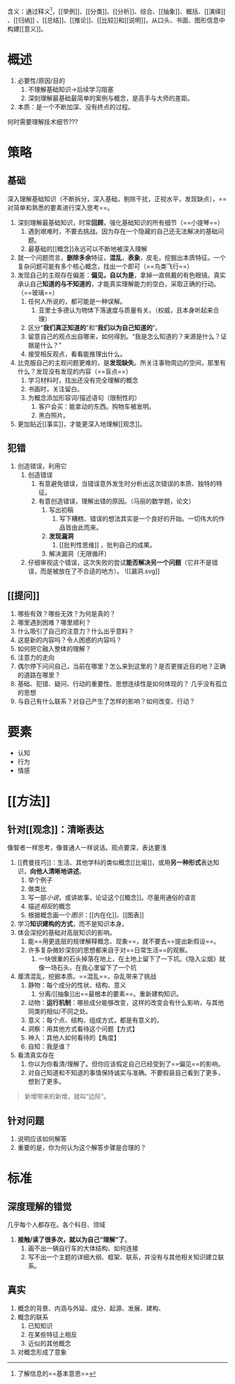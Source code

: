 含义：通过释义[^2]，[[举例]]、[[分类]]、[[分析]]、综合、[[抽象]]、概括、[[演绎]] 、[[归纳]] 、[[总结]]、[[推论]]、[[比较]]和[[说明]]，从口头、书面、图形信息中构建[[意义]]。
# 概述
1. 必要性/原因/目的
	1. 不理解基础知识→后续学习阻塞
	2. 深刻理解最基础最简单的案例与概念，是高手与大师的差距。
2. 本质：是一个不断加深、没有终点的过程。

何时需要理解技术细节???

# 策略
## 基础
深入理解基础知识（不断拆分，深入基础，剔除干扰，正视水平，发现缺点），==对简单和熟悉的要素进行深入思考==。
1. 深刻理解最基础知识，时常**回顾**，强化基础知识的所有细节（==小提琴==）
	1. 遇到艰难时，不要去挑战。因为存在一个隐藏的自己还无法解决的基础问题。
	2. 最基础的[[概念]]永远可以不断地被深入理解
2. 就一个问题而言，**删除多余**特征，**混乱**，**表象**，皮毛，挖掘出本质特征。一个复杂问题可能有多个核心概念，找出一个即可（==鸟类飞行==）
3. 发现自己的主观存在偏差：**偏见，自以为是**，拿掉一直佩戴的有色眼镜。真实承认自己**知道的与不知道的**，才能真实理解能力的空白，采取正确的行动。（==玻璃==）
	1. 任何人所说的，都可能是一种误解。
		1. 亚里士多德认为物体下落速度与质量有关。（权威，且本身听起来合理）
	2. 区分“**我们真正知道的**”和“**我们以为自己知道的**”。
	3. 留意自己的观点出自哪来，如何得到。“我是怎么知道的？来源是什么？证据是什么？”
	4. 接受相反观点，看看能推理出什么。
4. 比克服自己的主观问题更难的，是**发现缺失**。所关注事物周边的空间，那里有什么？发现没有发现的内容（==盲点==）
	1. 学习材料时，找出还没有完全理解的概念
	2. 书画时，关注留白。
	3. 为概念添加形容词/描述语句（限制性的）
		1. 客户会买：能拿动的东西。购物车被发明。
		2. 黑白照片。
5. 更加贴近[[事实]]，才能更深入地理解[[观念]]。
## 犯错
1. 创造错误，利用它
	1. 创造错误
		1. 有意避免错误，当错误意外发生时分析出这次错误的本质、独特的特征。
		2. 有意创造错误，理解出错的原因。（马丽的数学题，论文）
			1. 写出初稿
				1. 写下糟糕、错误的想法其实是一个良好的开始。一切伟大的作品皆由此而来。
			2. **发现漏洞** 
				1. [[批判性思维]] ，批判自己的成果。
			3. 解决漏洞（无限循环）
	2. 仔细审视这个错误，这次失败的尝试**能否解决另一个问题**（它并不是错误，而是被放在了不合适的地方）。
![[漏洞.svg]] 
## [[提问]] 
1. 哪些有效？哪些无效？为何是真的？
2. 哪里遇到困难？哪里顺利？
3. 什么吸引了自己的注意力？什么出乎意料？
4. 这是新的内容吗？令人困惑的内容吗？
5. 如何把它融入整体的理解？
6. 注意力的走向
7. 偶尔停下问问自己，当前在哪里？怎么来到这里的？是否更接近目的地？正确的道路在哪里？
8. 基础、犯错、疑问、行动的重要性、思想连续性是如何体现的？
	几乎没有孤立的思想
9. 与自己有什么联系？对自己产生了怎样的影响？如何改变、行动？
# 要素
- 认知
- 行为
- 情感
# [[方法]] 
## 针对[[观念]]：清晰表达
像智者一样思考，像普通人一样说话。观点要深，表达要浅
1. [[费曼技巧]]：生活、其他学科的类似概念[[比喻]]，或用**另一种形式**表达知识，**向他人清晰地讲述**。
	1. 举个例子
	2. 做类比
	3. 写一部*小说*，或讲故事，论证这个[[概念]]。尽量用通俗的语言
	4. 描述*相反*的概念
	5. 根据概念画一个*图示*：[[内在化]]、[[图表]] 
2. 学习**知识建构的方式**，而不是知识本身。
3. 体会深挖的基础对高层知识的影响。
	1. 能==用更底层的规律解释概念、现象==，就不要去==提出新假设==。
	2. 许多复杂微妙深刻的思想都来自于对==日常生活==的观察。
		1. 一块很重的石头掉落在地上，在土地上留下了一下坑。《隐入尘烟》就像一场石头，在我心里留下了一个坑
4. 厘清混乱，挖掘本质。==混乱==，杂乱带来了挑战
	1. 静物：每个成分的性状、结构、意义
		1. 分离/[[抽象]]出==最根本的要素==。重新建构知识。
	2. 动物：**运行机制**：哪些成分能够改变，这样的改变会有什么影响，与其他同类的相似/不同之处。
	3. 意义：每个点、结构、组成方式，都是有意义的。
	4. 洞察：用其他方式看待这个问题【方式】
	5. 神入：其他人如何看待的【角度】
	6. 自知：我是谁？
5. 看清真实存在
	1. 你以为你看清/理解了。但你应该假定自己已经受到了==偏见==的影响。
	2. 对自己知道和不知道的事情保持诚实与准确。不要假装自己看到了更多，想到了更多。

> 新增带来的新增，就叫“边际”。
## 针对问题
1. 说明应该如何解答
2. 重要的是，你为何认为这个解答步骤是合理的？
# 标准
## 深度理解的错觉
几乎每个人都存在。各个科目、领域
1. **接触/读了很多次，就以为自己“理解”了**。
	1. 画不出一辆自行车的大体结构、如何连接
	2. 写不出一个主题的详细大纲、框架、联系，并没有与其他相关知识建立联系。
## 真实
1. 概念的背景、内涵与外延、成分、起源、发展、建构、
2. 概念的联系
	1. 已知知识
	2. 在某些特征上相反
	3. 近似的其他概念
3. 对概念形成了意象



[^2]: 了解信息的==基本意思==
[^3]: 当前学科、其他学科、生活经验
[^5]: 每次提到前面的概念都是一次复习：利用思维的特性，快速想起它的含义，[[命题]]，[[论证]]，基本原理，[[理念]]，进行[[推理]]。
[^6]: 先理解艺术品，再试着理解天然杰作。
